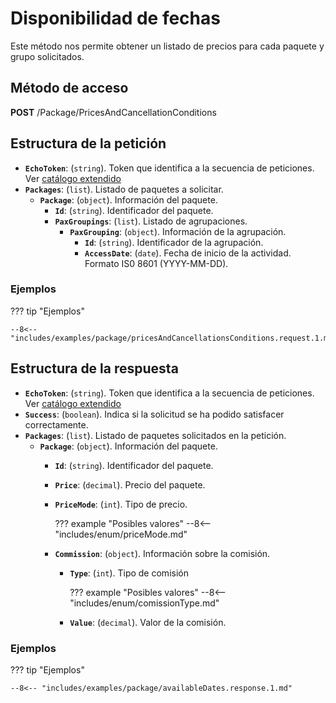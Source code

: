 # Disponibilidad de fechas

Este método nos permite obtener un listado de precios para cada paquete y grupo solicitados.

## Método de acceso

**POST** /Package/PricesAndCancellationConditions

## Estructura de la petición

- **``EchoToken``**: (``string``). Token que identifica a la secuencia de peticiones. Ver [catálogo extendido](../extendedCatalog#estructura-de-la-respuesta)
- **``Packages``**: (``list``). Listado de paquetes a solicitar.
    - **``Package``**: (``object``). Información del paquete.
        - **``Id``**: (``string``). Identificador del paquete.
        - **``PaxGroupings``**: (``list``). Listado de agrupaciones.
            - **``PaxGrouping``**: (``object``). Información de la agrupación.
                - **``Id``**: (``string``). Identificador de la agrupación.
                - **``AccessDate``**: (``date``). Fecha de inicio de la actividad. Formato IS0 8601 (YYYY-MM-DD).

### Ejemplos

??? tip "Ejemplos"
    
    --8<-- "includes/examples/package/pricesAndCancellationsConditions.request.1.md"

## Estructura de la respuesta

- **``EchoToken``**: (``string``). Token que identifica a la secuencia de peticiones. Ver [catálogo extendido](../extendedCatalog#estructura-de-la-respuesta)
- **``Success``**: (``boolean``). Indica si la solicitud se ha podido satisfacer correctamente.
- **``Packages``**: (``list``). Listado de paquetes solicitados en la petición.
    - **``Package``**: (``object``). Información del paquete.
        - **``Id``**: (``string``). Identificador del paquete.
        - **``Price``**: (``decimal``). Precio del paquete.
        - **``PriceMode``**: (``int``). Tipo de precio.

            ??? example "Posibles valores"
                --8<-- "includes/enum/priceMode.md"

        - **``Commission``**: (``object``). Información sobre la comisión.
            - **``Type``**: (``int``). Tipo de comisión

                ??? example "Posibles valores"
                    --8<-- "includes/enum/comissionType.md"

            - **``Value``**: (``decimal``). Valor de la comisión.

### Ejemplos

??? tip "Ejemplos"
    
    --8<-- "includes/examples/package/availableDates.response.1.md"